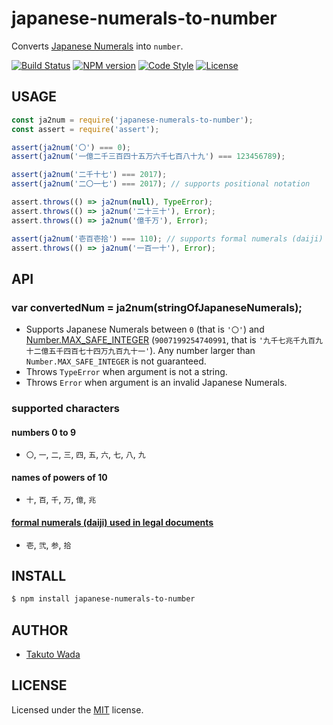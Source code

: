 japanese-numerals-to-number
================================

Converts [Japanese Numerals](https://en.wikipedia.org/wiki/Japanese_numerals) into `number`.

[![Build Status][ci-image]][ci-url]
[![NPM version][npm-image]][npm-url]
[![Code Style][style-image]][style-url]
[![License][license-image]][license-url]


USAGE
---------------------------------------

```js
const ja2num = require('japanese-numerals-to-number');
const assert = require('assert');

assert(ja2num('〇') === 0);
assert(ja2num('一億二千三百四十五万六千七百八十九') === 123456789);

assert(ja2num('二千十七') === 2017);
assert(ja2num('二〇一七') === 2017); // supports positional notation

assert.throws(() => ja2num(null), TypeError);
assert.throws(() => ja2num('二十三十'), Error);
assert.throws(() => ja2num('億千万'), Error);

assert(ja2num('壱百壱拾') === 110); // supports formal numerals (daiji) used in legal documents
assert.throws(() => ja2num('一百一十'), Error);
```


API
---------------------------------------

### var convertedNum = ja2num(stringOfJapaneseNumerals);

- Supports Japanese Numerals between `0` (that is `'〇'`) and [Number.MAX_SAFE_INTEGER](https://developer.mozilla.org/en-US/docs/Web/JavaScript/Reference/Global_Objects/Number/MAX_SAFE_INTEGER) (`9007199254740991`, that is `'九千七兆千九百九十二億五千四百七十四万九百九十一'`). Any number larger than `Number.MAX_SAFE_INTEGER` is not guaranteed.
- Throws `TypeError` when argument is not a string.
- Throws `Error` when argument is an invalid Japanese Numerals.

### supported characters

#### numbers 0 to 9

 - `〇`, `一`, `二`, `三`, `四`, `五`, `六`, `七`, `八`, `九`

#### names of powers of 10

 - `十`, `百`, `千`, `万`, `億`, `兆`

#### [formal numerals (daiji) used in legal documents](https://en.wikipedia.org/wiki/Japanese_numerals#Formal_numbers)

 - `壱`, `弐`, `参`, `拾`


INSTALL
---------------------------------------

```sh
$ npm install japanese-numerals-to-number
```


AUTHOR
---------------------------------------
* [Takuto Wada](https://github.com/twada)


LICENSE
---------------------------------------
Licensed under the [MIT](https://github.com/twada/japanese-numerals-to-number/blob/master/LICENSE) license.


[npm-url]: https://npmjs.org/package/japanese-numerals-to-number
[npm-image]: https://badge.fury.io/js/japanese-numerals-to-number.svg

[ci-image]: https://github.com/twada/japanese-numerals-to-number/workflows/Node.js%20CI/badge.svg
[ci-url]: https://github.com/twada/japanese-numerals-to-number/actions?query=workflow%3A%22Node.js+CI%22

[style-url]: https://github.com/Flet/semistandard
[style-image]: https://img.shields.io/badge/code%20style-semistandard-brightgreen.svg

[license-url]: https://github.com/twada/japanese-numerals-to-number/blob/master/LICENSE
[license-image]: https://img.shields.io/badge/license-MIT-brightgreen.svg
